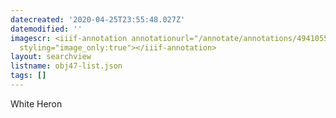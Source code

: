 ```yaml
---
datecreated: '2020-04-25T23:55:48.027Z'
datemodified: ''
imagescr: <iiif-annotation annotationurl="/annotate/annotations/4941055c-8750-11ea-a074-5254008afee6.json"
  styling="image_only:true"></iiif-annotation>
layout: searchview
listname: obj47-list.json
tags: []
---
```

White Heron
